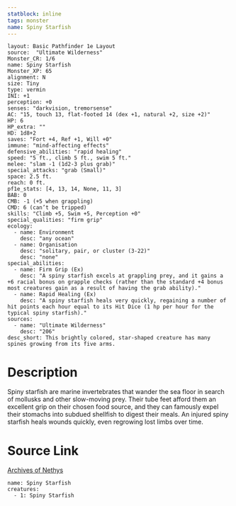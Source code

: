 ```yaml
---
statblock: inline
tags: monster
name: Spiny Starfish
---
```

```statblock
layout: Basic Pathfinder 1e Layout
source:  "Ultimate Wilderness"
Monster_CR: 1/6
name: Spiny Starfish
Monster_XP: 65
alignment: N
size: Tiny
type: vermin
INI: +1
perception: +0
senses: "darkvision, tremorsense"
AC: "15, touch 13, flat-footed 14 (dex +1, natural +2, size +2)"
HP: 6
HP_extra: ""
HD: 1d8+2
saves: "Fort +4, Ref +1, Will +0"
immune: "mind-affecting effects"
defensive_abilities: "rapid healing"
speed: "5 ft., climb 5 ft., swim 5 ft."
melee: "slam -1 (1d2-3 plus grab)"
special_attacks: "grab (Small)"
space: 2.5 ft.
reach: 0 ft.
pf1e_stats: [4, 13, 14, None, 11, 3]
BAB: 0
CMB: -1 (+5 when grappling)
CMD: 6 (can’t be tripped)
skills: "Climb +5, Swim +5, Perception +0"
special_qualities: "firm grip"
ecology:
  - name: Environment
    desc: "any ocean"
  - name: Organisation
    desc: "solitary, pair, or cluster (3-22)"
    desc: "none"
special_abilities:
  - name: Firm Grip (Ex)
    desc: "A spiny starfish excels at grappling prey, and it gains a +6 racial bonus on grapple checks (rather than the standard +4 bonus most creatures gain as a result of having the grab ability)."
  - name: Rapid Healing (Ex)
    desc: "A spiny starfish heals very quickly, regaining a number of hit points each hour equal to its Hit Dice (1 hp per hour for the typical spiny starfish)."
sources:
  - name: "Ultimate Wilderness"
    desc: "206"
desc_short: This brightly colored, star-shaped creature has many spines growing from its five arms.
```
# Description
Spiny starfish are marine invertebrates that wander the sea floor in search of mollusks and other slow-moving prey. Their tube feet afford them an excellent grip on their chosen food source, and they can famously expel their stomachs into subdued shellfish to digest their meals. An injured spiny starfish heals wounds quickly, even regrowing lost limbs over time.
# Source Link
[Archives of Nethys](https://aonprd.com/MonsterDisplay.aspx?ItemName=Spiny%20Starfish)
```encounter-table
name: Spiny Starfish
creatures:
  - 1: Spiny Starfish
```
